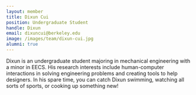 ```yaml
---
layout: member
title: Dixun Cui
position: Undergraduate Student
handle: Dixun
email: dixuncui@berkeley.edu
image: /images/team/dixun-cui.jpg
alumni: true
---
```


Dixun is an undergraduate student majoring in mechanical engineering with a minor in EECS. His research interests include human-computer interactions in solving engineering problems and creating tools to help designers. In his spare time, you can catch Dixun swimming, watching all sorts of sports, or cooking up something new!
